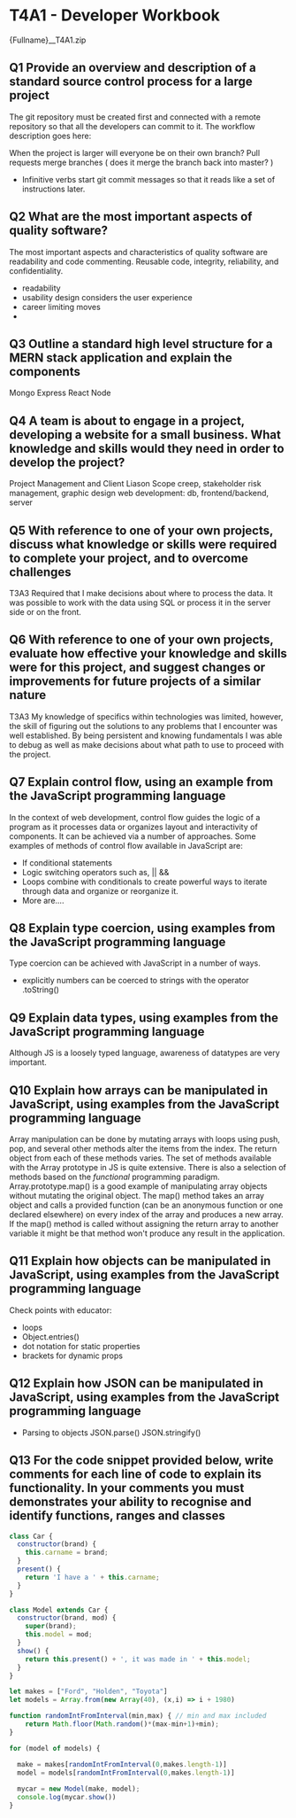 # T4A1 - Developer Workbook
{Fullname}__T4A1.zip
## Q1 Provide an overview and description of a standard source control process for a large project
The git repository must be created first and connected with a remote repository so that all the developers can commit to it. The workflow description goes here:

When the project is larger will everyone be on their own branch?
Pull requests merge branches ( does it merge the branch back into master? )
- Infinitive verbs start git commit messages so that it reads like a set of instructions later.

## Q2 What are the most important aspects of quality software?
The most important aspects and characteristics of quality software are readability and code commenting. Reusable code, integrity, reliability, and confidentiality.
- readability
- usability design considers the user experience
- career limiting moves
- 

## Q3	Outline a standard high level structure for a MERN stack application and explain the components
Mongo
Express
React
Node

## Q4	A team is about to engage in a project, developing a website for a small business. What knowledge and skills would they need in order to develop the project?
Project Management and Client Liason
Scope creep, stakeholder risk management, graphic design
web development: db, frontend/backend, server

## Q5	With reference to one of your own projects, discuss what knowledge or skills were required to complete your project, and to overcome challenges
T3A3 Required that I make decisions about where to process the data. It was possible to work with the data using SQL or process it in the server side or on the front.

## Q6	With reference to one of your own projects, evaluate how effective your knowledge and skills were for this project, and suggest changes or improvements for future projects of a similar nature
T3A3 My knowledge of specifics within technologies was limited, however, the skill of figuring out the solutions to any problems that I encounter was well established. By being persistent and knowing fundamentals I was able to debug as well as make decisions about what path to use to proceed with the project.

## Q7	Explain control flow, using an example from the JavaScript programming language
In the context of web development, control flow guides the logic of a program as it processes data or organizes layout and interactivity of components.
It can be achieved via a number of approaches. Some examples of methods of control flow available in JavaScript are:
- If conditional statements 
- Logic switching operators such as, || &&
- Loops combine with conditionals to create powerful ways to iterate through data and organize or reorganize it.
- More are....

## Q8	Explain type coercion, using examples from the JavaScript programming language
Type coercion can be achieved with JavaScript in a number of ways.
- explicitly numbers can be coerced to strings with the operator .toString()

## Q9	Explain data types, using examples from the JavaScript programming language
Although JS is a loosely typed language, awareness of datatypes are very important.

## Q10	Explain how arrays can be manipulated in JavaScript, using examples from the JavaScript programming language
Array manipulation can be done by mutating arrays with loops using push, pop, and several other methods alter the items from the index. The return object from each of these methods varies. The set of methods available with the Array prototype in JS is quite extensive. There is also a selection of methods based on the _functional_ programming paradigm. Array.prototype.map() is a good example of manipulating array objects without mutating the original object. The map() method takes an array object and calls a provided function (can be an anonymous function or one declared elsewhere) on every index of the array and produces a new array. If the map() method is called without assigning the return array to another variable it might be that method won't produce any result in the application.

## Q11	Explain how objects can be manipulated in JavaScript, using examples from the JavaScript programming language
Check points with educator:
- loops
- Object.entries()
- dot notation for static properties
- brackets for dynamic props

## Q12	Explain how JSON can be manipulated in JavaScript, using examples from the JavaScript programming language
- Parsing to objects JSON.parse() JSON.stringify()

## Q13	For the code snippet provided below, write comments for each line of code to explain its functionality. In your comments you must demonstrates your ability to recognise and identify functions, ranges and classes
``` javascript
class Car {
  constructor(brand) {
    this.carname = brand;
  }
  present() {
    return 'I have a ' + this.carname;
  }
}

class Model extends Car {
  constructor(brand, mod) {
    super(brand);
    this.model = mod;
  }
  show() {
    return this.present() + ', it was made in ' + this.model;
  }
}

let makes = ["Ford", "Holden", "Toyota"]
let models = Array.from(new Array(40), (x,i) => i + 1980)

function randomIntFromInterval(min,max) { // min and max included
    return Math.floor(Math.random()*(max-min+1)+min);
}

for (model of models) {

  make = makes[randomIntFromInterval(0,makes.length-1)]
  model = models[randomIntFromInterval(0,makes.length-1)]
    
  mycar = new Model(make, model);
  console.log(mycar.show())
}
```
